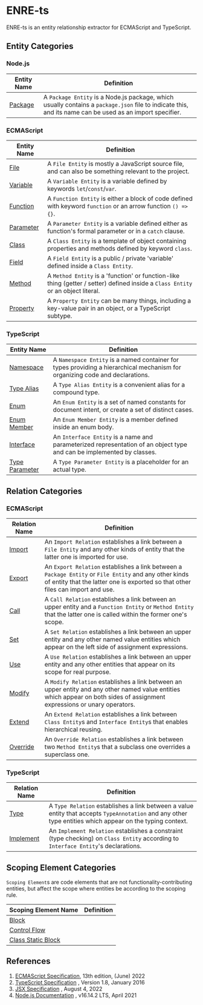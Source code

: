 # ENRE-ts

ENRE-ts is an entity relationship extractor for ECMAScript and
TypeScript.

## Entity Categories

### Node.js

| Entity Name                  | Definition                                                                                                                                               |
|------------------------------|----------------------------------------------------------------------------------------------------------------------------------------------------------|
| [Package](entity/package.md) | A `Package Entity` is a Node.js package, which usually contains a `package.json` file to indicate this, and its name can be used as an import specifier. |

### ECMAScript

| Entity Name                      | Definition                                                                                                                       |
|----------------------------------|----------------------------------------------------------------------------------------------------------------------------------|
| [File](entity/file.md)           | A `File Entity` is mostly a JavaScript source file, and can also be something relevant to the project.                           |
| [Variable](entity/variable.md)   | A `Variable Entity` is a variable defined by keywords `let`/`const`/`var`.                                                       |
| [Function](entity/function.md)   | A `Function Entity` is either a block of code defined with keyword `function` or an arrow function `() => {}`.                   |
| [Parameter](entity/parameter.md) | A `Parameter Entity` is a variable defined either as function's formal parameter or in a `catch` clause.                         |
| [Class](entity/class.md)         | A `Class Entity` is a template of object containing properties and methods defined by keyword `class`.                           |
| [Field](entity/field.md)         | A `Field Entity` is a public / private 'variable' defined inside a `Class Entity`.                                               |
| [Method](entity/method.md)       | A `Method Entity` is a 'function' or function-like thing (getter / setter) defined inside a `Class Entity` or an object literal. |
| [Property](entity/property.md)   | A `Property Entity` can be many things, including a key-value pair in an object, or a TypeScript subtype.                        |

### TypeScript

| Entity Name                                | Definition                                                                                                                   |
|--------------------------------------------|------------------------------------------------------------------------------------------------------------------------------|
| [Namespace](entity/namespace.md)           | A `Namespace Entity` is a named container for types providing a hierarchical mechanism for organizing code and declarations. |
| [Type Alias](entity/type-alias.md)         | A `Type Alias Entity` is a convenient alias for a compound type.                                                             |
| [Enum](entity/enum.md)                     | An `Enum Entity` is a set of named constants for document intent, or create a set of distinct cases.                         |
| [Enum Member](entity/enum-member.md)       | An `Enum Member Entity` is a member defined inside an enum body.                                                             |
| [Interface](entity/interface.md)           | An `Interface Entity` is a name and parameterized representation of an object type and can be implemented by classes.        |
| [Type Parameter](entity/type-parameter.md) | A `Type Parameter Entity` is a placeholder for an actual type.                                                               |

[//]: # (### React etc.)

[//]: # ()

[//]: # (| Entity Name                          | Definition                                                                                                                     |)

[//]: # (|--------------------------------------|--------------------------------------------------------------------------------------------------------------------------------|)

[//]: # (| [JSX Element]&#40;entity/jsx-element.md&#41; | A `JSX Element Entity` is a syntax extension which uses XML-like syntax that can be processed into standard ECMAScript object. |)

## Relation Categories

### ECMAScript

| Relation Name                    | Definition                                                                                                                                                                                |
|----------------------------------|-------------------------------------------------------------------------------------------------------------------------------------------------------------------------------------------|
| [Import](relation/import.md)     | An `Import Relation` establishes a link between a `File Entity` and any other kinds of entity that the latter one is imported for use.                                                    |
| [Export](relation/export.md)     | An `Export Relation` establishes a link between a `Package Entity` or `File Entity` and any other kinds of entity that the latter one is exported so that other files can import and use. |
| [Call](relation/call.md)         | A `Call Relation` establishes a link between an upper entity and a `Function Entity` or `Method Entity` that the latter one is called within the former one's scope.                      |
| [Set](relation/set.md)           | A `Set Relation` establishes a link between an upper entity and any other named value entities which appear on the left side of assignment expressions.                                   |
| [Use](relation/use.md)           | A `Use Relation` establishes a link between an upper entity and any other entities that appear on its scope for real purpose.                                                             |
| [Modify](relation/modify.md)     | A `Modify Relation` establishes a link between an upper entity and any other named value entities which appear on both sides of assignment expressions or unary operators.                |
| [Extend](relation/extend.md)     | An `Extend Relation` establishes a link between `Class Entity`s and `Interface Entity`s that enables hierarchical reusing.                                                                |
| [Override](relation/override.md) | An `Override Relation` establishes a link between two `Method Entity`s that a subclass one overrides a superclass one.                                                                    |

### TypeScript

| Relation Name                      | Definition                                                                                                                                                |
|------------------------------------|-----------------------------------------------------------------------------------------------------------------------------------------------------------|
| [Type](relation/type.md)           | A `Type Relation` establishes a link between a value entity that accepts `TypeAnnotation` and any other type entities which appear on the typing context. |
| [Implement](relation/implement.md) | An `Implement Relation` establishes a constraint (type checking) on `Class Entity` according to `Interface Entity`'s declarations.                        |

## Scoping Element Categories

`Scoping Element`s are code elements that are not
functionality-contributing entities, but affect the scope where
entities be according to the scoping rule.

| Scoping Element Name                                        | Definition |
|-------------------------------------------------------------|------------|
| [Block](scoping-element/block.md)                           |            |
| [Control Flow](scoping-element/control-flow.md)             |            |
| [Class Static Block](scoping-element/class-static-block.md) |            |

## References

1. [ECMAScript Specification](https://tc39.es/ecma262/2022), 13th
   edition, (June) 2022
2. [TypeScript Specification](https://github.com/microsoft/TypeScript/blob/main/doc/spec-ARCHIVED.md)
   , Version 1.8, January 2016
3. [JSX Specification](https://facebook.github.io/jsx/#sec-intro)
   , August 4, 2022
4. [Node.js Documentation](https://nodejs.org/dist/latest-v16.x/docs/api/)
   , v16.14.2 LTS, April 2021
